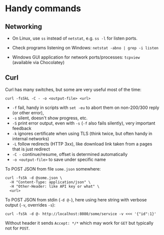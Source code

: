 # Handy commands

## Networking

* On Linux, use `ss` instead of `netstat`, e.g. `ss -l` for listen ports.

* Check programs listening on Windows: `netstat -abno | grep -i listen`

* Windows GUI application for network ports/processes: `tcpview` (available via Chocolatey)

## Curl

Curl has many switches, but some are very useful most of the time:

```
curl -fsSkL -C - -o <output-file> <url>
```       

* `-f` fail, handy in scripts with `set -eu` to abort them on non-200/300 reply (or other error),
* `-s` silent, doesn't show progress, etc.
* `-S` print error output, even with `-s` (`-f` also fails silently), very important feedback
* `-k` ignores certificate when using TLS (think twice, but often handy in internal networks)
* `-L` follow redirects (HTTP 3xx), like download link taken from a pages that is just redirect
* `-C -` continue/resume, offset is determined automatically
* `-o <output-file>` to save under specific name

To POST JSON from file `some.json` somewhere:
```
curl -fsSk -d @some.json \
  -H "Content-Type: application/json" \
  -H "Other-Header: like API key or what" \
  <url>
```

To POST JSON from stdin (`-d @-`), here using here string with verbose output (`-v`, overrides `-s`):
```                             
curl -fsSk -d @- http://localhost:8080/some/service -v <<< '{"id":1}' 
```                                                                 

Without header it sends `Accept: */*` which may work for `GET` but typically not for `POST`.
